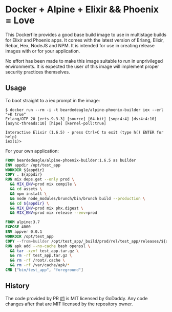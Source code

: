 # Docker + Alpine + Elixir && Phoenix = Love

This Dockerfile provides a good base build image to use in multistage builds for Elixir and Phoenix apps.
It comes with the latest version of Erlang, Elixir, Rebar, Hex, NodeJS and NPM. It is intended for use
in creating release images with or for your application.

No effort has been made to make this image suitable to run in unprivileged environments. It is expected
the user of this image will implement proper security practices themselves.

## Usage

To boot straight to a iex prompt in the image:

```shell
$ docker run --rm -i -t beardedeagle/alpine-phoenix-builder iex --erl "+K true"
Erlang/OTP 20 [erts-9.3.3] [source] [64-bit] [smp:4:4] [ds:4:4:10] [async-threads:10] [hipe] [kernel-poll:true]

Interactive Elixir (1.6.5) - press Ctrl+C to exit (type h() ENTER for help)
iex(1)>
```

For your own application:

```dockerfile
FROM beardedeagle/alpine-phoenix-builder:1.6.5 as builder
ENV appdir /opt/test_app
WORKDIR ${appdir}
COPY . ${appdir}
RUN mix deps.get --only prod \
  && MIX_ENV=prod mix compile \
  && cd assets \
  && npm install \
  && node node_modules/brunch/bin/brunch build --production \
  && cd ${appdir} \
  && MIX_ENV=prod mix phx.digest \
  && MIX_ENV=prod mix release --env=prod

FROM alpine:3.7
EXPOSE 4000
ENV appver 0.0.1
WORKDIR /opt/test_app
COPY --from=builder /opt/test_app/_build/prod/rel/test_app/releases/${appver}/test_app.tar.gz .
RUN apk add --no-cache bash openssl \
  && tar -xzvf test_app.tar.gz \
  && rm -rf test_app.tar.gz \
  && rm -rf /root/.cache \
  && rm -rf /var/cache/apk/*
CMD ["bin/test_app", "foreground"]
```

## History

The code provided by PR [#1][1] is MIT licensed by GoDaddy. Any code changes after that are MIT
licensed by the repository owner.

[1]: https://github.com/beardedeagle/alpine-phoenix-builder/pull/1
